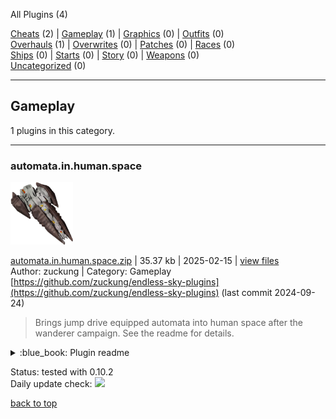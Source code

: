 
All Plugins (4)

[Cheats](https://github.com/zuckungtest/EndlessSky-PluginArchive/blob/main/res/mds/cheats.md) (2) | [Gameplay](https://github.com/zuckungtest/EndlessSky-PluginArchive/blob/main/res/mds/gameplay.md) (1) | [Graphics](https://github.com/zuckungtest/EndlessSky-PluginArchive/blob/main/res/mds/graphics.md) (0) | [Outfits](https://github.com/zuckungtest/EndlessSky-PluginArchive/blob/main/res/mds/outfits.md) (0)<br>
[Overhauls](https://github.com/zuckungtest/EndlessSky-PluginArchive/blob/main/res/mds/overhauls.md) (1) | [Overwrites](https://github.com/zuckungtest/EndlessSky-PluginArchive/blob/main/res/mds/overwrites.md) (0) | [Patches](https://github.com/zuckungtest/EndlessSky-PluginArchive/blob/main/res/mds/patches.md) (0) | [Races](https://github.com/zuckungtest/EndlessSky-PluginArchive/blob/main/res/mds/races.md) (0)<br>
[Ships](https://github.com/zuckungtest/EndlessSky-PluginArchive/blob/main/res/mds/ships.md) (0) | [Starts](https://github.com/zuckungtest/EndlessSky-PluginArchive/blob/main/res/md/starts.md) (0) | [Story](https://github.com/zuckungtest/EndlessSky-PluginArchive/blob/main/res/mds/story.md) (0) | [Weapons](https://github.com/zuckungtest/EndlessSky-PluginArchive/blob/main/res/mds/weapons.md) (0)<br>
[Uncategorized](https://github.com/zuckungtest/EndlessSky-PluginArchive/blob/main/res/mds/uncategorized.md) (0)<br>

---

## Gameplay

<p>1 plugins in this category.<p>


 

---

### automata.in.human.space
<img src='../../Working/automata.in.human.space/icon.png' height='100'></img><br>


[automata.in.human.space.zip](https://github.com/zuckungtest/EndlessSky-PluginArchive/releases/download/Latest/automata.in.human.space.zip) | 35.37 kb | 2025-02-15 | [view files](https://github.com/zuckungtest/EndlessSky-PluginArchive/tree/main/Working/automata.in.human.space/) <br>
Author: zuckung | Category: Gameplay <br>
[https://github.com/zuckung/endless-sky-plugins](https://github.com/zuckung/endless-sky-plugins) (last commit 2024-09-24) <br>

>Brings jump drive equipped automata into human space after the wanderer campaign. See the readme for details.

<details>
<summary>:blue_book: Plugin readme</summary>
<blockquote>### automata.in.human.space
<br>
<br>
Brings jump drive equipped automata into human space after the wanderer campaign. <br>
<br>
You can find them where Korath ships in human space are usually found(ember waste and eastern syndicate). <br>
The chance to encounter previous Korath ships or automata is like 50/50. <br>
<br>
<br>
Changelog:<br>
<br>
2024-09-24<br>
removed jumpdrive from fighters and drones and put them correctly into the carriers<br>
adjusted some fleet variants<br>
<br>
2023-10-17<br>
added plugin.txt<br>
<br>
2023-09-01<br>
added more fleet variants <br>
reworked readme <br>
changed icon.png<br>

</blockquote>
</details>

Status: tested with 0.10.2 <br>
Daily update check: <img src='../img/check.png' width='15' ></img><br>



[back to top](https://github.com/zuckungtest/EndlessSky-PluginArchive/blob/main/res/mds/gameplay.md#gameplay)


